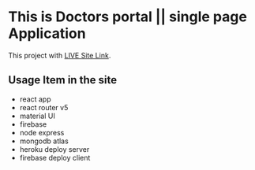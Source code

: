 # This is Doctors portal || single page Application

This project   with [LIVE Site Link](https://doctors-portal-c.web.app/).

## Usage Item in the site

- react app
- react router v5
- material UI 
- firebase 
- node express
- mongodb atlas
- heroku deploy server
- firebase deploy client

